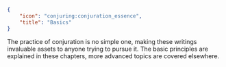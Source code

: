 ```json
{
    "icon": "conjuring:conjuration_essence",
    "title": "Basics"
}
```

The practice of conjuration is no simple one, making these writings invaluable assets to anyone trying to pursue it.
The basic principles are explained in these chapters, more advanced topics are covered elsewhere.